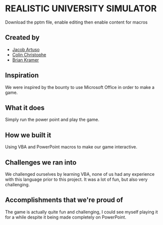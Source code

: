 # REALISTIC UNIVERSITY SIMULATOR
Download the pptm file, enable editing then enable content for macros
## Created by
- [Jacob Artuso](https://github.com/Hahkobeh)
- [Colin Christophe](https://github.com/Colin-C32)
- [Brian Kramer](https://github.com/BrianKrameruc)

## Inspiration
We were inspired by the bounty to use Microsoft Office in order to make a game. 
## What it does
Simply run the power point and play the game.
## How we built it
Using VBA and PowerPoint macros to make our game interactive.
## Challenges we ran into
We challenged ourselves by learning VBA, none of us had any experience with this language prior to this project. It was a lot of fun, but also very challenging.
## Accomplishments that we're proud of
The game is actually quite fun and challenging, I could see myself playing it for a while despite it being made completely on PowerPoint.
